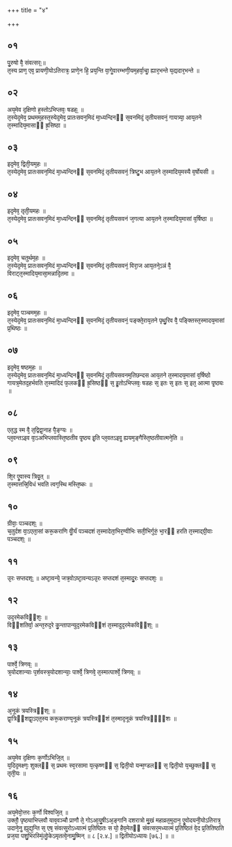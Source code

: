 +++
title = "४"

+++
## ०१
पु᳘रुषो वै᳘ संवत्सरः᳟॥  
त᳘स्य प्राण᳘ एव᳘ प्रायणी᳘योऽतिरात्रः᳘ प्राणे᳘न हि᳘ प्रय᳘न्ति वा᳘गेॗवारम्भणी᳘यम᳘हर्वा᳘चाॗ ह्यार᳘भन्ते य᳘द्यदार᳘भन्ते ॥  
## ०२
अय᳘मेव द᳘क्षिणो ह᳘स्तोऽभिप्लवः᳘ षडहः᳟ ॥  
त᳘स्येद᳘मेव᳘ प्रथमम᳘हस्त᳘स्येद᳘मेव᳘ प्रातःसवन᳘मिदं मा᳘ध्यन्दिनᳫं स᳘वनमिदं᳘ तृतीयसवनं᳘ गायत्र्या᳘ आय᳘तने त᳘स्मादिय᳘मासाᳫं ह्र᳘सिष्ठा ॥  
## ०३
इद᳘मेव᳘ द्विती᳘यम᳘हः ॥  
त᳘स्येद᳘मेव᳘ प्रातःसवन᳘मिदं मा᳘ध्यन्दिनᳫं स᳘वनमिदं᳘ तृतीयसवनं᳘ त्रिष्टु᳘भ आय᳘तने त᳘स्मादिय᳘मस्यै व᳘र्षोयसी ॥  
## ०४
इद᳘मेव᳘ तृती᳘यमहः ॥  
त᳘स्येद᳘मेव᳘ प्रातःसवन᳘मिदं मा᳘ध्यन्दिनᳫं स᳘वनमिदं᳘ तृतीयसवनं ज᳘गत्या आय᳘तने त᳘स्मादिय᳘मासां व᳘र्षिष्ठा ॥  
## ०५
इद᳘मेव᳘ चतुर्थम᳘हः ॥  
त᳘स्येद᳘मेव᳘ प्रातःसवन᳘मिदं मा᳘ध्यन्दिनᳫं स᳘वनमिदं᳘ तृतीयसवनं᳘ विरा᳘ज आय᳘तने᳘ऽन्नं वै᳘ विराट्त᳘स्मादिय᳘मासा᳘मन्नादि᳘तमा ॥  
## ०६
इद᳘मेव᳘ पञ्चमम᳘हः ॥  
त᳘स्येद᳘मेव᳘ प्रातःसवन᳘मिदं मा᳘ध्यन्दिनᳫं स᳘वनमिदं᳘ तृतीयसवनं᳘ पङ्क्ते᳘राय᳘तने पृथु᳘रिव वै᳘ पङ्क्तिस्त᳘स्मादय᳘मासां प्र᳘थिष्ठः ॥  
## ०७
इद᳘मेव᳘ षष्ठम᳘हः ॥  
त᳘स्येद᳘मेव᳘ प्रातःसवन᳘मिदं मा᳘ध्यन्दिनᳫं स᳘वनमिदं᳘ तृतीयसवनम᳘तिछन्दस आय᳘तने त᳘स्मादय᳘मासां व᳘र्षिष्ठो गायत्र᳘मेतद᳘हर्भवति त᳘स्मादिदं फ᳘लकᳫं ह्र᳘सिष्ठᳫं स᳘ इॗतोऽभिप्लवः᳘ षडहः स᳘ इतः स᳘ इतः स᳘ इत᳘ आत्मा पृ᳘ष्ठ्यः ॥  
## ०८
एत᳘द्ध स्म वै᳘ त᳘द्विद्वा᳘नाह पै᳘ङ्ग्यः ॥  
प्ल᳘वन्तऽइव वा᳘ऽअभिप्लवास्ति᳘ष्ठतीव पृ᳘ष्ठ्य इ᳘ति प्ल᳘वतऽइवॗ ह्ययम᳘ङ्गैस्ति᳘ष्ठतीवात्मने᳘ति ॥  
## ०९
शि᳘र एॗवास्य त्रिवृ᳟त् ॥  
त᳘स्मात्तत्त्रि᳘विधं भवति त्वग᳘स्थि मस्ति᳘ष्कः ॥  
## १०
ग्रीवाः᳘ पञ्चदशः᳟ ॥  
च᳘तुर्दश वा᳘ऽएता᳘सां करू᳘कराणि वीॗर्यं पञ्चदशं त᳘स्मादेता᳘भिर᳘ण्वीभिः सती᳘भिर्गुरुं᳘ भा᳘रᳫं हरति त᳘स्माद्ग्री᳘वाः पञ्चदशः᳟ ॥  
## ११
उ᳘रः सप्तदशः᳟᳟ ॥
अष्टा᳘वन्ये᳘ जत्र᳘वोऽष्टा᳘वन्यऽउ᳘रः सप्तदशं त᳘स्मादु᳘रः सप्तदशः᳘ ॥  
## १२
उद᳘रमेकविᳫंशः᳘ ॥  
विᳫंशतिर्वा᳘ अन्त᳘रुद᳘रे कु᳘न्तापान्युद᳘रमेकविᳫंशं त᳘स्मादुद᳘रमेकविᳫंशः᳟ ॥  
## १३
पार्श्वे᳘ त्रिणवः᳟ ॥  
त्र᳘योदशान्याः प᳘र्शवस्त्र᳘योदशान्याः᳘ पार्श्वे᳘ त्रिणवे᳘ त᳘स्मात्पार्श्वे᳘ त्रिणवः᳟ ॥  
## १४
अ᳘नूकं त्रयस्त्रिᳫंशः᳟ ॥  
द्वा᳘त्रिᳫंशद्वा᳘ऽएत᳘स्य करू᳘कराण्य᳘नूकं त्रयस्त्रिᳫंशं त᳘स्माद᳘नूकं त्रयस्त्रिᳫं᳟᳟शः ॥  
## १५
अय᳘मेव द᳘क्षिणः क᳘र्णोऽभिजि᳟त् ॥  
य᳘दिद᳘मक्ष्णः᳘ शुक्लᳫं स᳘ प्रथमः स्व᳘रसामा य᳘त्कृष्णᳫं स᳘ द्विती᳘यो यन्म᳘ण्डलᳫं स᳘ द्विती᳘यो य᳘च्छुक्लᳫं स᳘ तृती᳘यः ॥  
## १६
अय᳘मेवो᳘त्तरः क᳘र्णो विश्वजि᳘त् ॥  
उक्तौ᳘ पृष्ठ्याभिप्लवौ याव᳘वञ्चौ प्राणौ ते᳘ गोऽआ᳘यु᳘षीऽअ᳘ङ्गानि दशरात्रो मु᳘खं महाव्रत᳘मुदान᳘ एॗवोदयनी᳘योऽतिरात्र᳘ उदाने᳘नॗ ह्युद्य᳘न्ति स᳘ एष᳘ संवत्सॗरोऽध्यात्मं प्र᳘तिष्ठितः स यो᳘ हैव᳘मेतᳫं संवत्सर᳘मध्यात्मं प्र᳘तिष्ठितं वे᳘द प्र᳘तितिष्ठति प्रज᳘या पशु᳘भिरस्मिं᳘लोॗकेऽमृतत्वे᳘नामु᳘ष्मिन् ॥ ८ [२.४.] ॥ द्वितीयोऽध्यायः [७६.] ॥ ॥  
